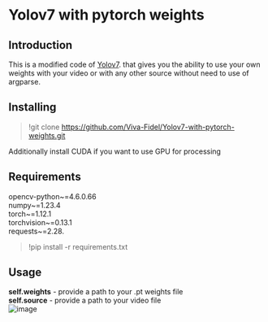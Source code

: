 # Yolov7 with pytorch weights

## Introduction
This is a modified code of [Yolov7](https://github.com/WongKinYiu/yolov7). that gives you the ability to use your own weights with your video or with any other source without need to use of argparse. 

## Installing
>!git clone https://github.com/Viva-Fidel/Yolov7-with-pytorch-weights.git

Additionally install CUDA if you want to use GPU for processing


## Requirements

opencv-python~=4.6.0.66  
numpy~=1.23.4  
torch~=1.12.1  
torchvision~=0.13.1  
requests~=2.28. 

>!pip install -r requirements.txt

## Usage

<b>self.weights</b> - provide a path to your .pt weights file  
<b>self.source</b> - provide a path to your video file  
![image](https://user-images.githubusercontent.com/98227548/196693746-45be9f93-ae59-4c3e-8faa-1d7a9fdcba5f.png)
